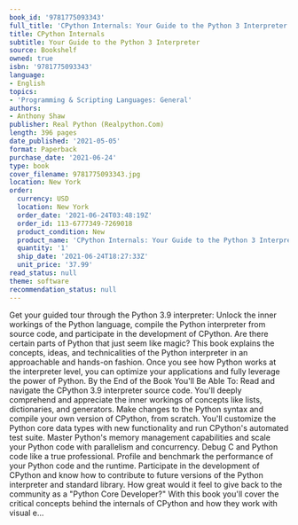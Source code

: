 ```yaml
---
book_id: '9781775093343'
full_title: 'CPython Internals: Your Guide to the Python 3 Interpreter'
title: CPython Internals
subtitle: Your Guide to the Python 3 Interpreter
source: Bookshelf
owned: true
isbn: '9781775093343'
language:
- English
topics:
- 'Programming & Scripting Languages: General'
authors:
- Anthony Shaw
publisher: Real Python (Realpython.Com)
length: 396 pages
date_published: '2021-05-05'
format: Paperback
purchase_date: '2021-06-24'
type: book
cover_filename: 9781775093343.jpg
location: New York
order:
  currency: USD
  location: New York
  order_date: '2021-06-24T03:48:19Z'
  order_id: 113-6777349-7269018
  product_condition: New
  product_name: 'CPython Internals: Your Guide to the Python 3 Interpreter'
  quantity: '1'
  ship_date: '2021-06-24T18:27:33Z'
  unit_price: '37.99'
read_status: null
theme: software
recommendation_status: null
---
```

Get your guided tour through the Python 3.9 interpreter: Unlock the inner workings of the Python language, compile the Python interpreter from source code, and participate in the development of CPython. Are there certain parts of Python that just seem like magic? This book explains the concepts, ideas, and technicalities of the Python interpreter in an approachable and hands-on fashion. Once you see how Python works at the interpreter level, you can optimize your applications and fully leverage the power of Python. By the End of the Book You'll Be Able To: Read and navigate the CPython 3.9 interpreter source code. You'll deeply comprehend and appreciate the inner workings of concepts like lists, dictionaries, and generators. Make changes to the Python syntax and compile your own version of CPython, from scratch. You'll customize the Python core data types with new functionality and run CPython's automated test suite. Master Python's memory management capabilities and scale your Python code with parallelism and concurrency. Debug C and Python code like a true professional. Profile and benchmark the performance of your Python code and the runtime. Participate in the development of CPython and know how to contribute to future versions of the Python interpreter and standard library. How great would it feel to give back to the community as a "Python Core Developer?" With this book you'll cover the critical concepts behind the internals of CPython and how they work with visual e...

